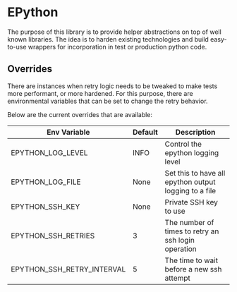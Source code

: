 # EPython

The purpose of this library is to provide helper abstractions on top of well known libraries.
The idea is to harden existing technologies and build easy-to-use wrappers for incorporation 
in test or production python code.

## Overrides

There are instances when retry logic needs to be tweaked to make tests more performant, or 
more hardened. For this purpose, there are environmental variables that can be set to change 
the retry behavior. 

Below are the current overrides that are available:

Env Variable | Default | Description
------------ | ------- | -------------
EPYTHON_LOG_LEVEL | INFO | Control the epython logging level
EPYTHON_LOG_FILE | None | Set this to have all epython output logging to a file
EPYTHON_SSH_KEY | None | Private SSH key to use
EPYTHON_SSH_RETRIES | 3 | The number of times to retry an ssh login operation
EPYTHON_SSH_RETRY_INTERVAL | 5 | The time to wait before a new ssh attempt
